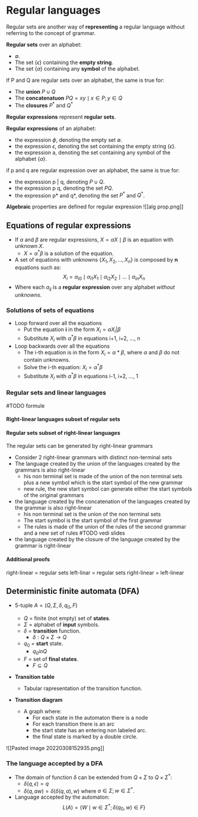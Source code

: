 # Regular languages
Regular sets are another way of **representing** a regular language without referring to the concept of grammar.

**Regular sets** over an alphabet:
- $\emptyset$.
- The set $\{\epsilon\}$ containing the **empty string**.
- The set $\{a\}$ containing any **symbol** of the alphabet.

If P and Q are regular sets over an alphabet, the same is true for:
- The **union** $P \cup Q$
- The **concatenatuon** $P Q = {xy \mid x \in P; y \in Q}$
- The **closures** $P^*$ and $Q^*$

**Regular expressions** represent **regular sets**.

**Regular expressions** of an alphabet:
- the expression $\phi$, denoting the empty set $\emptyset$.
- the expression $\epsilon$, denoting the set containing the empty string $\{\epsilon\}$.
- the expression a, denoting the set containing any symbol of the alphabet $\{a\}$.

if p and q are regular expression over an alphabet, the same is true for:
- the expression p | q, denoting $P \cup Q$.
- the expression p q, denoting the set $P Q$.
- the expression p* and q*, denoting the set $P^*$ and $Q^*$.


**Algebraic** properties are defined for regular expression
![[alg prop.png]]

## Equations of regular expressions
- If $\alpha$ and $\beta$ are regular expressions, $X = \alpha X \mid \beta$ is an equation with unknown $X$.
	- $X = \alpha^* \beta$ is a solution of the equation.
- A set of equations with unknowns $\{X_1, X_2, ..., X_n\}$ is composed by **n** equations such as:
$$X_i = \alpha_{i0} \mid \alpha_{i1} X_1 \mid \alpha_{i2} X_2 \mid ... \mid \alpha_{in} X_n$$
- Where each $a_{ij}$ is a **regular expression** over any alphabet *without unknowns*.

### Solutions of sets of equations
- Loop forward over all the equations
	- Put the equation **i** in the form $X_i = \alpha X_i | \beta$
	- Substitute $X_i$ with $\alpha^*\beta$ in equations i+1, i+2, ..., n
- Loop backwards over all the equations
	- The i-th equation is in the form $X_i = \alpha * \beta$, where $\alpha$ and $\beta$ do not contain unknowns.
	- Solve the i-th equation: $X_i = \alpha^* \beta$
	- Substitute $X_i$ with $\alpha^*\beta$ in equations i-1, i+2, ..., 1

### Regular sets and linear languages
#TODO formule
#### Right-linear languages subset of regular sets


#### Regular sets subset of right-linear languages
The regular sets can be generated by right-linear grammars

- Consider 2 right-linear grammars with distinct non-terminal sets
- The language created by the union of the languages created by the grammars is also right-linear
	- his non terminal set is made of the union of the non terminal sets plus a new symbol which is the start symbol of the new grammar
	- new rule, the new start symbol can generate either the start symbols of the original grammars
- the language created by the concatenation of the languages created by the grammar is also right-linear
	- his non terminal set is the union of the non terminal sets
	- The start symbol is the start symbol of the first grammar
	- The rules is made of the union of the rules of the second grammar and a new set of rules #TODO vedi slides
- the language created by the closure of the language created by the grammar is right-linear

#### Additional proofs
right-linear = regular sets
left-linar = regular sets
right-linear = left-linear

## Deterministic finite automata (DFA)
- 5-tuple $A = (Q, \Sigma, \delta, q_0, F)$
	- $Q$ = finite (not empty) set of **states**.
	- $\Sigma$ = alphabet of **input** symbols.
	- $\delta$ = **transition** function.
		- $\delta: Q \times \Sigma \rightarrow Q$
	- $q_0$ = **start** state.
		- $q_0 in Q$
	- $F$ = set of **final states**.
		- $F \subseteq Q$

- **Transition table**
	- Tabular rapresentation of the transition function.
- **Transition diagram**
	- A graph where:
		- For each state in the automaton there is a node
		- For each transition there is an arc
		- the start state has an entering non labeled arc.
		- the final state is marked by a double circle.

![[Pasted image 20220308152935.png]]

### The language accepted by a DFA
- The domain of function $\delta$ can be extended from $Q \times \Sigma$ to $Q \times \Sigma^*$:
	- $\delta(q, \epsilon) = q$
	- $\delta(q, aw) = \delta(\delta(q,a),w)$ where $a \in \Sigma; w \in \Sigma^*$.
- Language accepted by the automaton:
$$L(A) = \{ W \mid w \in \Sigma^* ; \delta(q_0, w) \in F \}$$ 